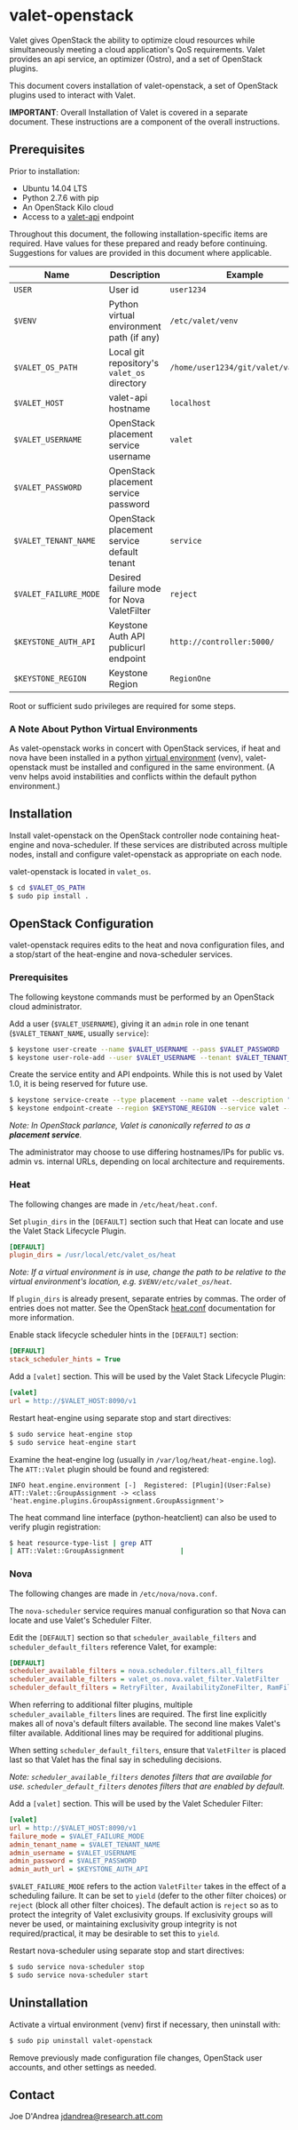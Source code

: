 # valet-openstack

Valet gives OpenStack the ability to optimize cloud resources while simultaneously meeting a cloud application's QoS requirements. Valet provides an api service, an optimizer (Ostro), and a set of OpenStack plugins.

This document covers installation of valet-openstack, a set of OpenStack plugins used to interact with Valet.

**IMPORTANT**: Overall Installation of Valet is covered in a separate document. These instructions are a component of the overall instructions.

## Prerequisites

Prior to installation:

* Ubuntu 14.04 LTS
* Python 2.7.6 with pip
* An OpenStack Kilo cloud
* Access to a [valet-api](https://github.com/att-comdev/valet/blob/master/doc/valet_api.md) endpoint

Throughout this document, the following installation-specific items are required. Have values for these prepared and ready before continuing. Suggestions for values are provided in this document where applicable.

| Name | Description | Example |
|------|-------------|-------|
| ``USER`` | User id | ``user1234`` |
| ``$VENV`` | Python virtual environment path (if any) | ``/etc/valet/venv`` |
| ``$VALET_OS_PATH`` | Local git repository's ``valet_os`` directory | ``/home/user1234/git/valet/valet_os`` |
| ``$VALET_HOST`` | valet-api hostname | ``localhost`` |
| ``$VALET_USERNAME`` | OpenStack placement service username | ``valet`` |
| ``$VALET_PASSWORD`` | OpenStack placement service password | |
| ``$VALET_TENANT_NAME`` | OpenStack placement service default tenant | ``service`` |
| ``$VALET_FAILURE_MODE`` | Desired failure mode for Nova ValetFilter | ``reject`` |
| ``$KEYSTONE_AUTH_API`` | Keystone Auth API publicurl endpoint | ``http://controller:5000/`` |
| ``$KEYSTONE_REGION`` | Keystone Region | ``RegionOne`` |

Root or sufficient sudo privileges are required for some steps.

### A Note About Python Virtual Environments

As valet-openstack works in concert with OpenStack services, if heat and nova have been installed in a python [virtual environment](http://docs.python-guide.org/en/latest/dev/virtualenvs/) (venv), valet-openstack must be installed and configured in the same environment. (A venv helps avoid instabilities and conflicts within the default python environment.)

## Installation

Install valet-openstack on the OpenStack controller node containing heat-engine and nova-scheduler. If these services are distributed across multiple nodes, install and configure valet-openstack as appropriate on each node.

valet-openstack is located in ``valet_os``.

```bash
$ cd $VALET_OS_PATH
$ sudo pip install .
```

## OpenStack Configuration

valet-openstack requires edits to the heat and nova configuration files, and a stop/start of the heat-engine and nova-scheduler services.

### Prerequisites

The following keystone commands must be performed by an OpenStack cloud administrator.

Add a user (``$VALET_USERNAME``), giving it an ``admin`` role in one tenant (``$VALET_TENANT_NAME``, usually ``service``):

```bash
$ keystone user-create --name $VALET_USERNAME --pass $VALET_PASSWORD
$ keystone user-role-add --user $VALET_USERNAME --tenant $VALET_TENANT_NAME --role admin
```

Create the service entity and API endpoints. While this is not used by Valet 1.0, it is being reserved for future use.

```bash
$ keystone service-create --type placement --name valet --description "OpenStack Placement"
$ keystone endpoint-create --region $KEYSTONE_REGION --service valet --publicurl 'http://$VALET_HOST:8090/v1' --adminurl 'http://$VALET_HOST:8090/v1' --internalurl 'http://$VALET_HOST:8090/v1'
```

*Note: In OpenStack parlance, Valet is canonically referred to as a **placement service**.*

The administrator may choose to use differing hostnames/IPs for public vs. admin vs. internal URLs, depending on local architecture and requirements.

### Heat

The following changes are made in ``/etc/heat/heat.conf``.

Set ``plugin_dirs`` in the ``[DEFAULT]`` section such that Heat can locate and use the Valet Stack Lifecycle Plugin.

```ini
[DEFAULT]
plugin_dirs = /usr/local/etc/valet_os/heat
```

*Note: If a virtual environment is in use, change the path to be relative to the virtual environment's location, e.g. ``$VENV/etc/valet_os/heat``.*

If ``plugin_dirs`` is already present, separate entries by commas. The order of entries does not matter. See the OpenStack [heat.conf](http://docs.openstack.org/kilo/config-reference/content/ch_configuring-openstack-orchestration.html) documentation for more information.

Enable stack lifecycle scheduler hints in the ``[DEFAULT]`` section:

```ini
[DEFAULT]
stack_scheduler_hints = True
```

Add a ``[valet]`` section. This will be used by the Valet Stack Lifecycle Plugin:

```ini
[valet]
url = http://$VALET_HOST:8090/v1
```

Restart heat-engine using separate stop and start directives:

```bash
$ sudo service heat-engine stop
$ sudo service heat-engine start
```

Examine the heat-engine log (usually in ``/var/log/heat/heat-engine.log``). The ``ATT::Valet`` plugin should be found and registered:

```log
INFO heat.engine.environment [-]  Registered: [Plugin](User:False) ATT::Valet::GroupAssignment -> <class 'heat.engine.plugins.GroupAssignment.GroupAssignment'>
```

The heat command line interface (python-heatclient) can also be used to verify plugin registration:

```bash
$ heat resource-type-list | grep ATT
| ATT::Valet::GroupAssignment              |
```

### Nova

The following changes are made in ``/etc/nova/nova.conf``.

The ``nova-scheduler`` service requires manual configuration so that Nova can locate and use Valet's Scheduler Filter.

Edit the ``[DEFAULT]`` section so that ``scheduler_available_filters`` and ``scheduler_default_filters`` reference Valet, for example:

```ini
[DEFAULT]
scheduler_available_filters = nova.scheduler.filters.all_filters
scheduler_available_filters = valet_os.nova.valet_filter.ValetFilter
scheduler_default_filters = RetryFilter, AvailabilityZoneFilter, RamFilter, ComputeFilter, ComputeCapabilitiesFilter, ImagePropertiesFilter, ServerGroupAntiAffinityFilter, ServerGroupAffinityFilter, ValetFilter
```

When referring to additional filter plugins, multiple ``scheduler_available_filters`` lines are required. The first line explicitly makes all of nova's default filters available. The second line makes Valet's filter available. Additional lines may be required for additional plugins.

When setting ``scheduler_default_filters``, ensure that ``ValetFilter`` is placed last so that Valet has the final say in scheduling decisions.

*Note: ``scheduler_available_filters`` denotes filters that are available for use. ``scheduler_default_filters`` denotes filters that are enabled by default.*

Add a ``[valet]`` section. This will be used by the Valet Scheduler Filter:

```ini
[valet]
url = http://$VALET_HOST:8090/v1
failure_mode = $VALET_FAILURE_MODE
admin_tenant_name = $VALET_TENANT_NAME
admin_username = $VALET_USERNAME
admin_password = $VALET_PASSWORD
admin_auth_url = $KEYSTONE_AUTH_API
```

``$VALET_FAILURE_MODE`` refers to the action ``ValetFilter`` takes in the effect of a scheduling failure. It can be set to ``yield`` (defer to the other filter choices) or ``reject`` (block all other filter choices). The default action is ``reject`` so as to protect the integrity of Valet exclusivity groups. If exclusivity groups will never be used, or maintaining exclusivity group integrity is not required/practical, it may be desirable to set this to ``yield``.

Restart nova-scheduler using separate stop and start directives:

```bash
$ sudo service nova-scheduler stop
$ sudo service nova-scheduler start
```

## Uninstallation

Activate a virtual environment (venv) first if necessary, then uninstall with:

```bash
$ sudo pip uninstall valet-openstack
```

Remove previously made configuration file changes, OpenStack user accounts, and other settings as needed.

## Contact

Joe D'Andrea <jdandrea@research.att.com>
